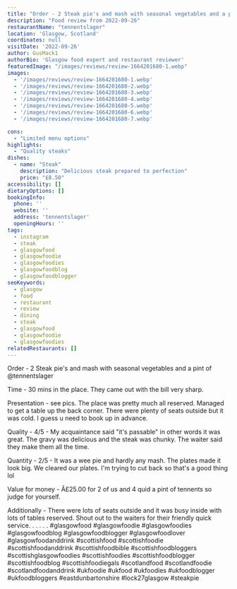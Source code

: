 ```yaml
---
title: "Order - 2 Steak pie's and mash with seasonal vegetables and a pint of @tennentslager"
description: "Food review from 2022-09-26"
restaurantName: "tennentslager"
location: 'Glasgow, Scotland'
coordinates: null
visitDate: '2022-09-26'
author: GusMack1
authorBio: 'Glasgow food expert and restaurant reviewer'
featuredImage: "/images/reviews/review-1664201680-1.webp"
images:
  - '/images/reviews/review-1664201680-1.webp'
  - '/images/reviews/review-1664201680-2.webp'
  - '/images/reviews/review-1664201680-3.webp'
  - '/images/reviews/review-1664201680-4.webp'
  - '/images/reviews/review-1664201680-5.webp'
  - '/images/reviews/review-1664201680-6.webp'
  - '/images/reviews/review-1664201680-7.webp'

cons:
  - "Limited menu options"
highlights:
  - "Quality steaks"
dishes:
  - name: "Steak"
    description: "Delicious steak prepared to perfection"
    price: "£8.50"
accessibility: []
dietaryOptions: []
bookingInfo:
  phone: ''
  website: ''
  address: 'tennentslager'
  openingHours: ''
tags:
  - instagram
  - steak
  - glasgowfood
  - glasgowfoodie
  - glasgowfoodies
  - glasgowfoodblog
  - glasgowfoodblogger
seoKeywords:
  - glasgow
  - food
  - restaurant
  - review
  - dining
  - steak
  - glasgowfood
  - glasgowfoodie
  - glasgowfoodies
relatedRestaurants: []
---
```

Order - 2 Steak pie's and mash with seasonal vegetables and a pint of @tennentslager

Time - 30 mins in the place. They came out with the bill very sharp.

Presentation - see pics. The place was pretty much all reserved. Managed to get a table up the back corner. There were plenty of seats outside but it was cold. I guess u need to book up in advance.

Quality - 4/5 - My acquaintance said "it's passable" in other words it was great. The gravy was delicious and the steak was chunky. The waiter said they make them all the time.

Quantity - 2/5 - It was a wee pie and hardly any mash. The plates made it look big. We cleared our plates. I'm trying to cut back so that's a good thing lol 

Value for money - Â£25.00 for 2 of us and 4 quid a pint of tennents so judge for yourself.

Additionally - There were lots of seats outside and it was busy inside with lots of tables reserved. Shout out to the waiters for their friendly quick service. 
.
.
.
.
.
#glasgowfood #glasgowfoodie #glasgowfoodies #glasgowfoodblog #glasgowfoodblogger #glasgowfoodlover #glasgowfoodanddrink #scottishfood #scottishfoodie #scottishfoodanddrink #scottishfoodbible #scottishfoodbloggers #scottishglasgowfoodies #scottishfoodies #scottishfoodblogger #scottishfoodblog #scottishfoodiegals #scotlandfood #scotlandfoodie #scotlandfoodanddrink #ukfoodie #ukfood #ukfoodies #ukfoodblogger #ukfoodbloggers #eastdunbartonshire #lock27glasgow #steakpie
